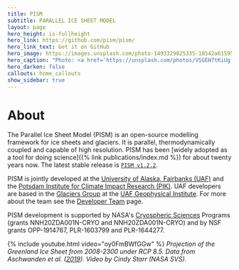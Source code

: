 ```yaml
---
title: PISM
subtitle: PARALLEL ICE SHEET MODEL
layout: page
hero_height: is-fullheight
hero_link: https://github.com/pism/pism/
hero_link_text: Get it on GitHub
hero_image: https://images.unsplash.com/photo-1493329025335-18542a61595f
hero_caption: "Photo: <a href='https://unsplash.com/photos/VSGEH7tKiUg'>C. Matias / Unsplash</a>"
hero_darken: false
callouts: home_callouts
show_sidebar: true
---
```


# About

The Parallel Ice Sheet Model (PISM) is an open-source modelling framework for ice sheets and glaciers. It is parallel, thermodynamically coupled and capable of high
resolution. PISM has been [widely adopted as a tool for doing
science]({% link publications/index.md %}) for about twenty years now. The latest stable release is [`PISM v1.2.2`](https://github.com/pism/pism/releases).

PISM is jointly developed at the [University of Alaska, Fairbanks (UAF)](http://www.uaf.edu/) and the [Potsdam Institute for Climate Impact Research (PIK)](http://www.pik-potsdam.de/). UAF developers are based in the [Glaciers Group](https://glaciers.gi.alaska.edu) at the [UAF Geophysical Institute](https://www.gi.alaska.edu). For more about the team see the [Developer Team](/team/) page.

PISM development is supported by NASA's [Cryospheric Sciences](http://ice.nasa.gov/) Programs (grants NNH20ZDA001N-CRYO and NNH20ZDA001N-CRYO) and by NSF grants OPP-1914767, PLR-1603799 and PLR-1644277.

{% include youtube.html video="oy0FmBWfGGw" %}
*Projection of the Greenland Ice Sheet from 2008-2300 under RCP 8.5. Data from Aschwanden et al. ([2019](https://doi.org/10.1126/sciadv.aav9396)). Video by Cindy Starr (NASA SVS).*
